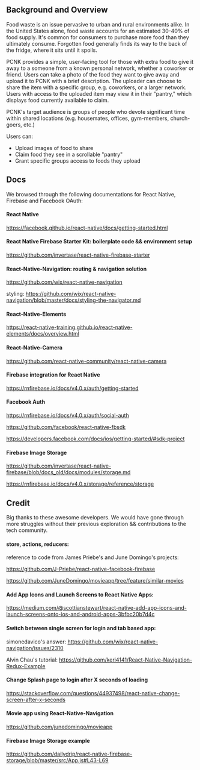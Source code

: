 ## Background and Overview

Food waste is an issue pervasive to urban and rural environments alike. In the United States alone, food waste accounts for an estimated 30-40% of food supply. It's common for consumers to purchase more food than they ultimately consume. Forgotten food generally finds its way to the back of the fridge, where it sits until it spoils.

PCNK provides a simple, user-facing tool for those with extra food to give it away to a someone from a known personal network, whether a coworker or friend. Users can take a photo of the food they want to give away and upload it to PCNK with a brief description. The uploader can choose to share the item with a specific group, e.g. coworkers, or a larger network. Users with access to the uploaded item may view it in their "pantry," which displays food currently available to claim.

PCNK's target audience is groups of people who devote significant time within shared locations (e.g. housemates, offices, gym-members, church-goers, etc.)

Users can:
  * Upload images of food to share
  * Claim food they see in a scrollable "pantry"
  * Grant specific groups access to foods they upload

## Docs
We browsed through the following documentations for React Native, Firebase and Facebook OAuth:

#### React Native
https://facebook.github.io/react-native/docs/getting-started.html

#### React Native Firebase Starter Kit: boilerplate code && environment setup
https://github.com/invertase/react-native-firebase-starter

#### React-Native-Navigation: routing & navigation solution
https://github.com/wix/react-native-navigation

styling:
https://github.com/wix/react-native-navigation/blob/master/docs/styling-the-navigator.md

#### React-Native-Elements
https://react-native-training.github.io/react-native-elements/docs/overview.html

#### React-Native-Camera
https://github.com/react-native-community/react-native-camera

#### Firebase integration for React Native
https://rnfirebase.io/docs/v4.0.x/auth/getting-started

#### Facebook Auth
https://rnfirebase.io/docs/v4.0.x/auth/social-auth

https://github.com/facebook/react-native-fbsdk

https://developers.facebook.com/docs/ios/getting-started/#sdk-project

#### Firebase Image Storage
https://github.com/invertase/react-native-firebase/blob/docs_old/docs/modules/storage.md

https://rnfirebase.io/docs/v4.0.x/storage/reference/storage


## Credit
Big thanks to these awesome developers. We would have gone through more struggles without their previous exploration && contributions to the tech community.

#### store, actions, reducers:
reference to code from James Priebe's and June Domingo's projects:

https://github.com/J-Priebe/react-native-facebook-firebase

https://github.com/JuneDomingo/movieapp/tree/feature/similar-movies

#### Add App Icons and Launch Screens to React Native Apps:
https://medium.com/@scottianstewart/react-native-add-app-icons-and-launch-screens-onto-ios-and-android-apps-3bfbc20b7d4c

#### Switch between single screen for login and tab based app:
simonedavico's answer: https://github.com/wix/react-native-navigation/issues/2310

Alvin Chau's tutorial: https://github.com/keri4141/React-Native-Navigation-Redux-Example

#### Change Splash page to login after X seconds of loading
https://stackoverflow.com/questions/44937498/react-native-change-screen-after-x-seconds

#### Movie app using React-Native-Navigation
https://github.com/junedomingo/movieapp

#### Firebase Image Storage example
https://github.com/dailydrip/react-native-firebase-storage/blob/master/src/App.js#L43-L69
